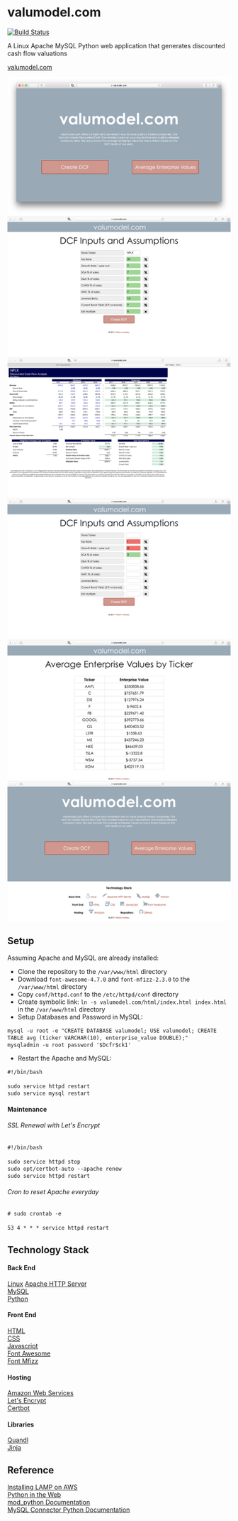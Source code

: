 # valumodel.com

[![Build Status](https://travis-ci.org/willmarkley/valumodel.com.svg?branch=master)](https://travis-ci.org/willmarkley/valumodel.com)  

A Linux Apache MySQL Python web application that generates discounted cash flow valuations

[valumodel.com](https://valumodel.willmarkley.com)

![valumodel1](https://raw.githubusercontent.com/willmarkley/willmarkley.com/master/img/valumodel1.png)  
![valumodel2](https://raw.githubusercontent.com/willmarkley/willmarkley.com/master/img/valumodel2.png)  
![valumodel3](https://raw.githubusercontent.com/willmarkley/willmarkley.com/master/img/valumodel3.png)  
![valumodel4](https://raw.githubusercontent.com/willmarkley/willmarkley.com/master/img/valumodel4.png)  
![valumodel5](https://raw.githubusercontent.com/willmarkley/willmarkley.com/master/img/valumodel5.png)  
![valumodel6](https://raw.githubusercontent.com/willmarkley/willmarkley.com/master/img/valumodel6.png)  


## Setup

Assuming Apache and MySQL are already installed:

* Clone the repository to the `/var/www/html` directory
* Download `font-awesome-4.7.0` and `font-mfizz-2.3.0` to the `/var/www/html` directory
* Copy `conf/httpd.conf` to the `/etc/httpd/conf` directory
* Create symbolic link: `ln -s valumodel.com/html/index.html index.html` in the `/var/www/html` directory
* Setup Databases and Password in MySQL:
```
mysql -u root -e "CREATE DATABASE valumodel; USE valumodel; CREATE TABLE avg (ticker VARCHAR(10), enterprise_value DOUBLE);"
mysqladmin -u root password '$Dcfr$ck1'
```

* Restart the Apache and MySQL:
```
#!/bin/bash

sudo service httpd restart
sudo service mysql restart

```

#### Maintenance

###### SSL Renewal with Let's Encrypt

```
#!/bin/bash

sudo service httpd stop
sudo opt/certbot-auto --apache renew
sudo service httpd restart
```

###### Cron to reset Apache everyday

```
# sudo crontab -e

53 4 * * * service httpd restart
```


## Technology Stack

#### Back End

[Linux](https://en.wikipedia.org/wiki/LAMP_(software_bundle))  
[Apache HTTP Server](https://httpd.apache.org)  
[MySQL](https://www.mysql.com)  
[Python](https://www.python.org)  

#### Front End

[HTML](http://www.w3.org/html/)  
[CSS](http://www.w3.org/Style/CSS/)  
[Javascript](https://developer.mozilla.org/en-US/docs/Web/JavaScript)  
[Font Awesome](http://fontawesome.io)  
[Font Mfizz](http://fizzed.com/oss/font-mfizz)

#### Hosting

[Amazon Web Services](https://aws.amazon.com)  
[Let's Encrypt](https://letsencrypt.org/)  
[Certbot](https://certbot.eff.org)

#### Libraries

[Quandl](https://www.quandl.com)  
[Jinja](http://jinja.pocoo.org)  

## Reference

[Installing LAMP on AWS](http://docs.aws.amazon.com/AWSEC2/latest/UserGuide/install-LAMP.html)  
[Python in the Web](https://docs.python.org/3/howto/webservers.html)  
[mod_python Documentation](http://modpython.org/live/current/doc-html/contents.html)  
[MySQL Connector Python Documentation](http://dev.mysql.com/doc/connector-python/en/)  
  
